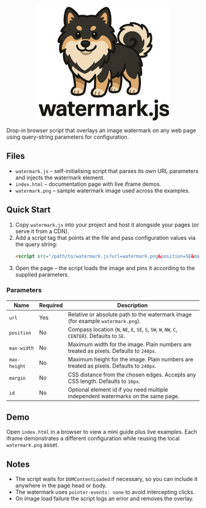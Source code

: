 <p align="center">
  <img src="watermark.png" height="300px" />
</p>

Drop-in browser script that overlays an image watermark on any web page using query-string parameters for configuration.

## Files

- `watermark.js` – self-initialising script that parses its own URL parameters and injects the watermark element.
- `index.html` – documentation page with live iframe demos.
- `watermark.png` – sample watermark image used across the examples.

## Quick Start

1. Copy `watermark.js` into your project and host it alongside your pages (or serve it from a CDN).
2. Add a script tag that points at the file and pass configuration values via the query string:
   ```html
   <script src="/path/to/watermark.js?url=watermark.png&position=SE&margin=24&max-width=220"></script>
   ```
3. Open the page – the script loads the image and pins it according to the supplied parameters.

### Parameters

| Name         | Required | Description                                                                                     |
| ------------ | -------- | ----------------------------------------------------------------------------------------------- |
| `url`        | Yes      | Relative or absolute path to the watermark image (for example `watermark.png`).                 |
| `position`   | No       | Compass location (`N`, `NE`, `E`, `SE`, `S`, `SW`, `W`, `NW`, `C`, `CENTER`). Defaults to `SE`. |
| `max-width`  | No       | Maximum width for the image. Plain numbers are treated as pixels. Defaults to `240px`.          |
| `max-height` | No       | Maximum height for the image. Plain numbers are treated as pixels. Defaults to `240px`.         |
| `margin`     | No       | CSS distance from the chosen edges. Accepts any CSS length. Defaults to `16px`.                 |
| `id`         | No       | Optional element id if you need multiple independent watermarks on the same page.               |

## Demo

Open `index.html` in a browser to view a mini guide plus live examples. Each iframe demonstrates a different configuration while reusing the local `watermark.png` asset.

## Notes

- The script waits for `DOMContentLoaded` if necessary, so you can include it anywhere in the page head or body.
- The watermark uses `pointer-events: none` to avoid intercepting clicks.
- On image load failure the script logs an error and removes the overlay.
